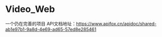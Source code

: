# Video_Web
一个仍在完善的项目
API文档地址：https://www.apifox.cn/apidoc/shared-ab1e97b1-9a8d-4e69-ad65-57ed8e285461
